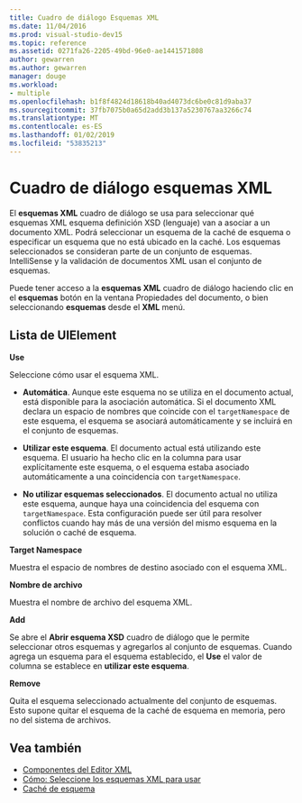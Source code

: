 ```yaml
---
title: Cuadro de diálogo Esquemas XML
ms.date: 11/04/2016
ms.prod: visual-studio-dev15
ms.topic: reference
ms.assetid: 0271fa26-2205-49bd-96e0-ae1441571808
author: gewarren
ms.author: gewarren
manager: douge
ms.workload:
- multiple
ms.openlocfilehash: b1f8f4824d18618b40ad4073dc6be0c81d9aba37
ms.sourcegitcommit: 37fb7075b0a65d2add3b137a5230767aa3266c74
ms.translationtype: MT
ms.contentlocale: es-ES
ms.lasthandoff: 01/02/2019
ms.locfileid: "53835213"
---
```

# <a name="xml-schemas-dialog-box"></a>Cuadro de diálogo esquemas XML

El **esquemas XML** cuadro de diálogo se usa para seleccionar qué esquemas XML esquema definición XSD (lenguaje) van a asociar a un documento XML. Podrá seleccionar un esquema de la caché de esquema o especificar un esquema que no está ubicado en la caché. Los esquemas seleccionados se consideran parte de un conjunto de esquemas. IntelliSense y la validación de documentos XML usan el conjunto de esquemas.

Puede tener acceso a la **esquemas XML** cuadro de diálogo haciendo clic en el **esquemas** botón en la ventana Propiedades del documento, o bien seleccionando **esquemas** desde el **XML** menú.

## <a name="uielement-list"></a>Lista de UIElement
 **Use**

 Seleccione cómo usar el esquema XML.

-   **Automática**. Aunque este esquema no se utiliza en el documento actual, está disponible para la asociación automática. Si el documento XML declara un espacio de nombres que coincide con el `targetNamespace` de este esquema, el esquema se asociará automáticamente y se incluirá en el conjunto de esquemas.

-   **Utilizar este esquema**. El documento actual está utilizando este esquema. El usuario ha hecho clic en la columna para usar explícitamente este esquema, o el esquema estaba asociado automáticamente a una coincidencia con `targetNamespace`.

-   **No utilizar esquemas seleccionados**. El documento actual no utiliza este esquema, aunque haya una coincidencia del esquema con `targetNamespace`. Esta configuración puede ser útil para resolver conflictos cuando hay más de una versión del mismo esquema en la solución o caché de esquema.

**Target Namespace**

Muestra el espacio de nombres de destino asociado con el esquema XML.

**Nombre de archivo**

Muestra el nombre de archivo del esquema XML.

**Add**

Se abre el **Abrir esquema XSD** cuadro de diálogo que le permite seleccionar otros esquemas y agregarlos al conjunto de esquemas. Cuando agrega un esquema para el esquema establecido, el **Use** el valor de columna se establece en **utilizar este esquema**.

**Remove**

Quita el esquema seleccionado actualmente del conjunto de esquemas. Esto supone quitar el esquema de la caché de esquema en memoria, pero no del sistema de archivos.

## <a name="see-also"></a>Vea también

- [Componentes del Editor XML](../xml-tools/xml-editor-components.md)
- [Cómo: Seleccione los esquemas XML para usar](../xml-tools/how-to-select-the-xml-schemas-to-use.md)
- [Caché de esquema](../xml-tools/schema-cache.md)